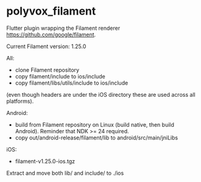 # polyvox_filament

Flutter plugin wrapping the Filament renderer https://github.com/google/filament.

Current Filament version: 1.25.0

All:
- clone Filament repository 
- copy filament/include to ios/include
- copy filament/libs/utils/include to ios/include

(even though headers are under the iOS directory these are used across all platforms).

Android:
- build from Filament repository on Linux (build native, then build Android). Reminder that NDK >= 24 required.
- copy out/android-release/filament/lib to android/src/main/jniLibs

iOS:
- filament-v1.25.0-ios.tgz

Extract and move both lib/ and include/ to ./ios

